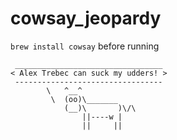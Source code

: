 cowsay_jeopardy
===============

`brew install cowsay` before running

```
 _________________________________ 
< Alex Trebec can suck my udders! >
 --------------------------------- 
        \   ^__^
         \  (oo)\_______
            (__)\       )\/\
                ||----w |
                ||     ||
```
